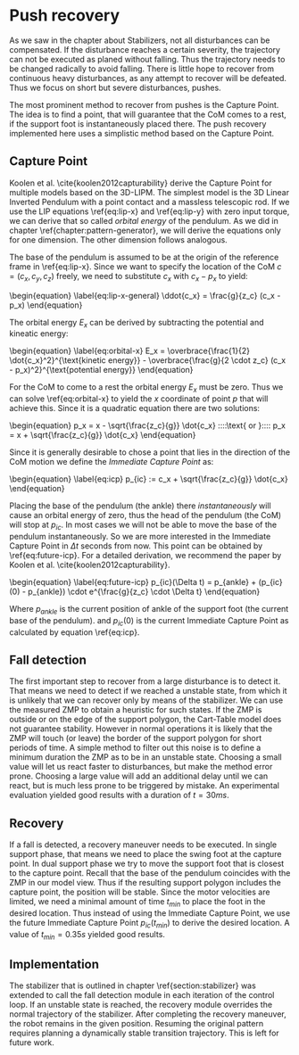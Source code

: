 # Push recovery

As we saw in the chapter about Stabilizers, not all disturbances can be compensated.
If the disturbance reaches a certain severity, the trajectory can not be executed as planed without falling.
Thus the trajectory needs to be changed radically to avoid falling.
There is little hope to recover from continuous heavy disturbances, as any attempt to recover
will be defeated. Thus we focus on short but severe disturbances, pushes.

The most prominent method to recover from pushes is the Capture Point. The idea is to find
a point, that will guarantee that the CoM comes to a rest, if the support foot is instantaneously placed there.
The push recovery implemented here uses a simplistic method based on the Capture Point.

## Capture Point

Koolen et al. \cite{koolen2012capturability} derive the Capture Point for multiple models based on the 3D-LIPM.
The simplest model is the 3D Linear Inverted Pendulum with a point contact and a massless
telescopic rod.
If we use the LIP equations \ref{eq:lip-x} and \ref{eq:lip-y} with zero input torque,
we can derive that so called *orbital energy* of the pendulum.
As we did in chapter \ref{chapter:pattern-generator}, we will derive the equations
only for one dimension. The other dimension follows analogous.

The base of the pendulum is assumed to be at the origin of the reference
frame in \ref{eq:lip-x}. Since we want to specify the location of the CoM $c = (c_x, c_y, c_z)$ freely,
we need to substitute $c_x$ with $c_x - p_x$ to yield:

\begin{equation} \label{eq:lip-x-general}
\ddot{c_x} = \frac{g}{z_c} (c_x - p_x)
\end{equation}

The orbital energy $E_x$ can be derived by subtracting the potential and kineatic energy:

\begin{equation} \label{eq:orbital-x}
E_x = \overbrace{\frac{1}{2} \dot{c_x}^2}^{\text{kinetic energy}} - \overbrace{\frac{g}{2 \cdot z_c} (c_x - p_x)^2}^{\text{potential energy}}
\end{equation}

For the CoM to come to a rest the orbital energy $E_x$ must be zero.
Thus we can solve \ref{eq:orbital-x} to yield the $x$ coordinate of point $p$ that will achieve this.
Since it is a quadratic equation there are two solutions:

\begin{equation}
p_x = x - \sqrt{\frac{z_c}{g}} \dot{c_x} \:\:\:\:\text{ or }\:\:\:\: p_x = x + \sqrt{\frac{z_c}{g}} \dot{c_x}
\end{equation}

Since it is generally desirable to chose a point that lies in the direction of the CoM motion
we define the *Immediate Capture Point* as:

\begin{equation} \label{eq:icp}
p_{ic} := c_x + \sqrt{\frac{z_c}{g}} \dot{c_x}
\end{equation}

Placing the base of the pendulum (the ankle) there *instantaneously* will cause
an orbital energy of zero, thus the head of the pendulum (the CoM) will stop at $p_{ic}$.
In most cases we will not be able to move the base of the pendulum instantaneously.
So we are more interested in the Immediate Capture Point in $\Delta t$ seconds from now.
This point can be obtained by \ref{eq:future-icp}.
For a detailed derivation, we recommend the paper by Koolen et al. \cite{koolen2012capturability}.

\begin{equation} \label{eq:future-icp}
p_{ic}(\Delta t) = p_{ankle} + (p_{ic}(0) - p_{ankle}) \cdot e^{\frac{g}{z_c} \cdot \Delta t}
\end{equation}

Where $p_{ankle}$ is the current position of ankle of the support foot (the current base of the pendulum).
and $p_{ic}(0)$ is the current Immediate Capture Point as calculated by equation \ref{eq:icp}.

## Fall detection

The first important step to recover from a large disturbance is to detect it.
That means we need to detect if we reached a unstable state, from which it is unlikely that we can
recover only by means of the stabilizer.
We can use the measured ZMP to obtain a heuristic for such states. If the ZMP is
outside or on the edge of the support polygon, the Cart-Table model does not guarantee stability.
However in normal operations it is likely that the ZMP will touch (or leave) the border of the support polygon
for short periods of time. A simple method to filter out this noise is to define a minimum duration the ZMP
as to be in an unstable state.
Choosing a small value will let us react faster to disturbances, but make the method error prone.
Choosing a large value will add an additional delay until we can react, but is much less prone to be triggered by
mistake. An experimental evaluation yielded good results with a duration of $t = 30ms$.

## Recovery

If a fall is detected, a recovery maneuver needs to be executed.
In single support phase, that means we need to place the swing foot at the capture point.
In dual support phase we try to move the support foot that is closest to the capture point.
Recall that the base of the pendulum coincides with the ZMP in our model view.
Thus if the resulting support polygon includes the capture point, the position will be stable.
Since the motor velocities are limited, we need a minimal amount of time $t_{min}$ to place
the foot in the desired location.
Thus instead of using the Immediate Capture Point, we use the future Immediate Capture Point $p_{ic}(t_{min})$
to derive the desired location. A value of $t_{min} = 0.35s$ yielded good results.

## Implementation

The stabilizer that is outlined in chapter \ref{section:stabilizer} was
extended to call the fall detection module in each iteration of the control loop.
If an unstable state is reached, the recovery module overrides the normal trajectory
of the stabilizer. After completing the recovery maneuver, the robot remains
in the given position.
Resuming the original pattern requires planning a dynamically stable transition trajectory.
This is left for future work.

